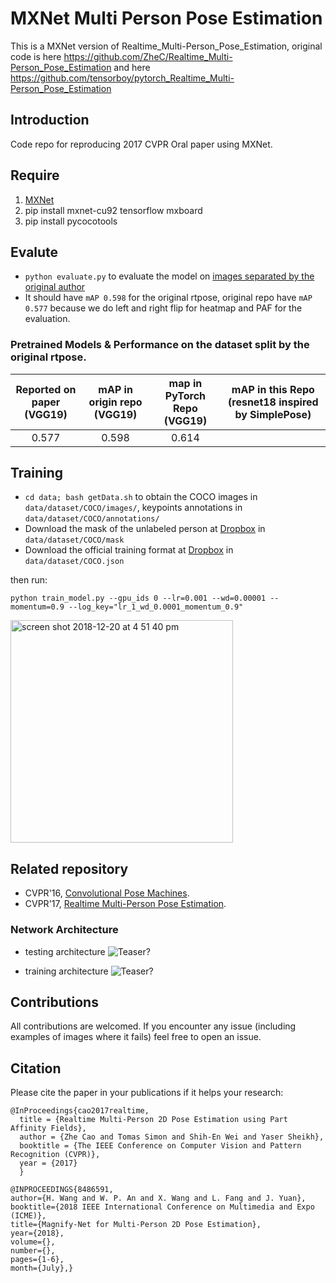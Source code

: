 # MXNet Multi Person Pose Estimation
This is a MXNet version of Realtime_Multi-Person_Pose_Estimation, original code is here https://github.com/ZheC/Realtime_Multi-Person_Pose_Estimation 
and here https://github.com/tensorboy/pytorch_Realtime_Multi-Person_Pose_Estimation

## Introduction
Code repo for reproducing 2017 CVPR Oral paper using MXNet.  

## Require
1. [MXNet](http://mxnet.io)
2. pip install mxnet-cu92 tensorflow mxboard
3. pip install pycocotools

## Evalute
- `python evaluate.py` to evaluate the model on [images separated by the original author](https://github.com/CMU-Perceptual-Computing-Lab/caffe_rtpose/blob/master/image_info_val2014_1k.txt)
- It should have `mAP 0.598` for the original rtpose, original repo have `mAP 0.577` because we do left and right flip for heatmap and PAF for the evaluation. 

### Pretrained Models & Performance on the dataset split by the original rtpose.

|   Reported on paper (VGG19)| mAP in origin repo (VGG19)| map in PyTorch Repo (VGG19)| mAP in this Repo (resnet18 inspired by SimplePose) |
|  :------:                  | :---------:               | :---------:                | :---------:                                        | 
|   0.577                    | 0.598                     |  0.614      |              |                                                    |



## Training
- `cd data; bash getData.sh` to obtain the COCO images in `data/dataset/COCO/images/`, keypoints annotations in `data/dataset/COCO/annotations/`
- Download the mask of the unlabeled person at [Dropbox](https://www.dropbox.com/s/bd9ty7b4fqd5ebf/mask.tar.gz?dl=0) in `data/dataset/COCO/mask`
- Download the official training format at [Dropbox](https://www.dropbox.com/s/0sj2q24hipiiq5t/COCO.json?dl=0) in `data/dataset/COCO.json`

then run:

`python train_model.py --gpu_ids 0 --lr=0.001 --wd=0.00001 --momentum=0.9 --log_key="lr_1_wd_0.0001_momentum_0.9"`

<img width="356" alt="screen shot 2018-12-20 at 4 51 40 pm" src="https://user-images.githubusercontent.com/3716307/50296004-b8d48480-0479-11e9-8197-57b4c5ce123b.png">

## Related repository
- CVPR'16, [Convolutional Pose Machines](https://github.com/shihenw/convolutional-pose-machines-release).
- CVPR'17, [Realtime Multi-Person Pose Estimation](https://github.com/ZheC/Realtime_Multi-Person_Pose_Estimation).

### Network Architecture
- testing architecture
![Teaser?](https://github.com/tensorboy/pytorch_Realtime_Multi-Person_Pose_Estimation/blob/master/readme/pose.png)

- training architecture
![Teaser?](https://github.com/tensorboy/pytorch_Realtime_Multi-Person_Pose_Estimation/blob/master/readme/training_structure.png)

## Contributions

All contributions are welcomed. If you encounter any issue (including examples of images where it fails) feel free to open an issue.

## Citation
Please cite the paper in your publications if it helps your research:    

    @InProceedings{cao2017realtime,
      title = {Realtime Multi-Person 2D Pose Estimation using Part Affinity Fields},
      author = {Zhe Cao and Tomas Simon and Shih-En Wei and Yaser Sheikh},
      booktitle = {The IEEE Conference on Computer Vision and Pattern Recognition (CVPR)},
      year = {2017}
      }
      
    @INPROCEEDINGS{8486591, 
    author={H. Wang and W. P. An and X. Wang and L. Fang and J. Yuan}, 
    booktitle={2018 IEEE International Conference on Multimedia and Expo (ICME)}, 
    title={Magnify-Net for Multi-Person 2D Pose Estimation}, 
    year={2018}, 
    volume={}, 
    number={}, 
    pages={1-6}, 
    month={July},}
